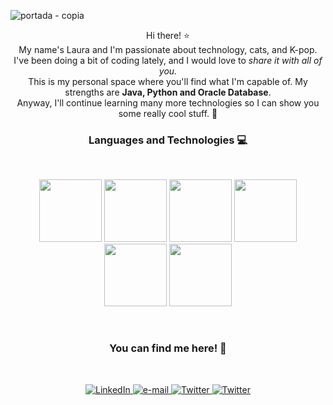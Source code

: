 ![portada - copia](https://github.com/Ayumiiita/Ayumiiita/assets/118337808/920ffc83-57d6-4d70-9924-097500e6e9ed)

<p align="center"> Hi there! ⭐
  <br>
  My name's Laura and I'm passionate about technology, cats, and K-pop.
  <br>
  I've been doing a bit of coding lately, and I would love to <i>share it with all of you.</i>
  <br>
  This is my personal space where you'll find what I'm capable of.
  My strengths are <b>Java, Python and Oracle Database</b>.
  <br>
  Anyway, I'll continue learning many more technologies so I can show you some really cool stuff. 🤩
</p>
<B> <H3>  <p align="center">  
Languages and Technologies 💻
</p></B> </H3>
<br><p align="center">

<img src="https://github.com/Ayumiiita/Ayumiiita/assets/118337808/130e82dd-94fc-4814-9a5b-ca3371870634" width="100" height="100">
<img src="https://github.com/Ayumiiita/Ayumiiita/assets/118337808/19285901-88e4-4e0f-b298-da209b11dc16" width="100" height="100">
<img src="https://github.com/Ayumiiita/Ayumiiita/assets/118337808/85c58281-ed7e-4745-b230-e1d52b71fbe4" width="100" height="100">
<img src="https://github.com/Ayumiiita/Ayumiiita/assets/118337808/d40a911d-3d1d-4644-9c54-7e7ab612d992" width="100" height="100">
<img src="https://github.com/Ayumiiita/Ayumiiita/assets/118337808/7169765c-59c1-42c3-8de2-bef979ffa73d" width="100" height="100">
<img src="https://github.com/Ayumiiita/Ayumiiita/assets/118337808/4870e4a7-b4f1-46b1-b039-1795a8d25383" width="100" height="100">


</p>
<br>
<B><H3>  <p align="center">  
You can find me here! 💜 
</p></B>  </H3>
<br><p align="center">

<p align="center">
    <a href="https://www.linkedin.com/in/laura-romeo-ortiz-24ba53233/">
        <img src="https://img.shields.io/badge/linkedin-%230077B5.svg?style=for-the-badge&logo=linkedin&logoColor=white&color=c27fcf" alt="LinkedIn">
    </a>
    <a href="mailto:laura.romeo.ortiz@gmail.com">
        <img src="https://img.shields.io/badge/Gmail-D14836?style=for-the-badge&logo=gmail&logoColor=white&color=c27fcf" alt="e-mail">
    </a>
    <a href="https://twitter.com/ayumiiita">
        <img src="https://img.shields.io/badge/Twitter-%231DA1F2.svg?style=for-the-badge&logo=Twitter&logoColor=white&color=c27fcf" alt="Twitter">
    </a>
    <a href="https://www.instagram.com/ayumiiita/">
        <img src="https://img.shields.io/badge/Instagram-%23E4405F.svg?style=for-the-badge&logo=Instagram&logoColor=white&color=c27fcf" alt="Twitter">
    </a>  
</p>


